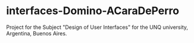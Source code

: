 # interfaces-Domino-ACaraDePerro
Project for the Subject "Design of User Interfaces" for the UNQ university, Argentina, Buenos Aires.
